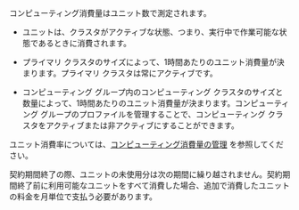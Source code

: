 コンピューティング消費量はユニット数で測定されます。

-   ユニットは、クラスタがアクティブな状態、つまり、実行中で作業可能な状態であるときに消費されます。

-   プライマリ クラスタのサイズによって、1時間あたりのユニット消費量が決まります。プライマリ クラスタは常にアクティブです。

-   コンピューティング グループ内のコンピューティング クラスタのサイズと数量によって、1時間あたりのユニット消費量が決まります。コンピューティング グループのプロファイルを管理することで、コンピューティング クラスタをアクティブまたは非アクティブにすることができます。

ユニット消費率については、[コンピューティング消費量の管理](qty1682530889318.md) を参照してください。

契約期間終了の際、ユニットの未使用分は次の期間に繰り越されません。契約期間終了前に利用可能なユニットをすべて消費した場合、追加で消費したユニットの料金を月単位で支払う必要があります。
